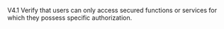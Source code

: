 V4.1 Verify that users can only access secured functions or services for which they possess specific authorization.